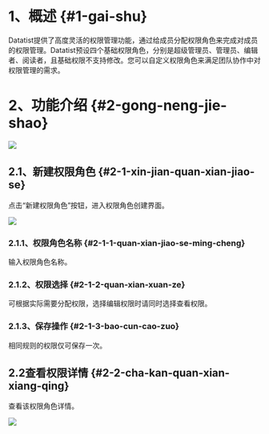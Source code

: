 # 1、概述 {#1-gai-shu}

Datatist提供了高度灵活的权限管理功能，通过给成员分配权限角色来完成对成员的权限管理。Datatist预设四个基础权限角色，分别是超级管理员、管理员、编辑者、阅读者，且基础权限不支持修改。您可以自定义权限角色来满足团队协作中对权限管理的需求。

# 2、功能介绍 {#2-gong-neng-jie-shao}

![](https://blobscdn.gitbook.com/v0/b/gitbook-28427.appspot.com/o/assets%2F-LMPwjXDZfLsn8Vzx6N6%2F-LMwZm0luuTz-beW2VwT%2F-LMw_4jq0xm05xG6drcz%2F%E6%9D%83%E9%99%90%E7%AE%A1%E7%90%86_%E5%88%97%E8%A1%A8%402x.png?alt=media&token=d038ce79-1820-4f5a-9a7f-841885049803)

## 2.1、新建权限角色 {#2-1-xin-jian-quan-xian-jiao-se}

点击“新建权限角色”按钮，进入权限角色创建界面。

![](https://blobscdn.gitbook.com/v0/b/gitbook-28427.appspot.com/o/assets%2F-LMPwjXDZfLsn8Vzx6N6%2F-LMwZm0luuTz-beW2VwT%2F-LMwaPyUOR8Nnis_oUSC%2F%E6%9D%83%E9%99%90%E7%AE%A1%E7%90%86_%E6%96%B0%E5%BB%BA%E8%A7%92%E8%89%B2%402x.png?alt=media&token=187fbdd5-5064-44cd-a984-8bf92f9abb72)

### 2.1.1、权限角色名称 {#2-1-1-quan-xian-jiao-se-ming-cheng}

输入权限角色名称。

### 2.1.2、权限选择 {#2-1-2-quan-xian-xuan-ze}

可根据实际需要分配权限，选择编辑权限时请同时选择查看权限。

### 2.1.3、保存操作 {#2-1-3-bao-cun-cao-zuo}

相同规则的权限仅可保存一次。

## 2.2查看权限详情 {#2-2-cha-kan-quan-xian-xiang-qing}

查看该权限角色详情。

![](https://blobscdn.gitbook.com/v0/b/gitbook-28427.appspot.com/o/assets%2F-LMPwjXDZfLsn8Vzx6N6%2F-LN5UH0M9UWL0V2acQGc%2F-LN5W-xJjwjuVXzRePTf%2F%E6%9D%83%E9%99%90%E7%AE%A1%E7%90%86_%E6%9F%A5%E7%9C%8B%E8%AF%A6%E6%83%85%402x.png?alt=media&token=47ef438c-1729-4fb2-85ef-97549803c274)

